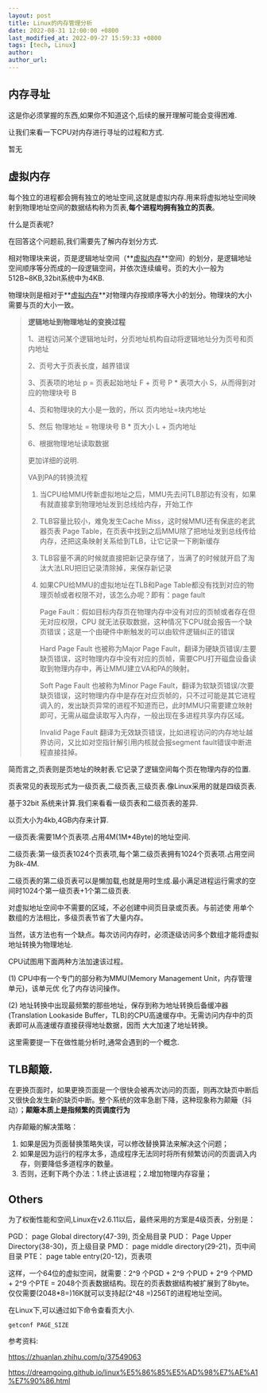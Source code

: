 ```yaml
---
layout: post
title: Linux的内存管理分析
date: 2022-08-31 12:00:00 +0800
last_modified_at: 2022-09-27 15:59:33 +0800
tags: [tech, Linux]
author:
author_url:
---
```



## 内存寻址

这是你必须掌握的东西,如果你不知道这个,后续的展开理解可能会变得困难.

让我们来看一下CPU对内存进行寻址的过程和方式.

暂无



## 虚拟内存

每个独立的进程都会拥有独立的地址空间,这就是虚拟内存.用来将虚拟地址空间映射到物理地址空间的数据结构称为页表,**每个进程均拥有独立的页表**。

什么是页表呢?

在回答这个问题前,我们需要先了解内存划分方式.

相对物理块来说，页是逻辑地址空间（**[虚拟内存](https://link.zhihu.com/?target=http%3A//www.tomorrow.wiki/tag/%e8%99%9a%e6%8b%9f%e5%86%85%e5%ad%98/)**空间）的划分，是逻辑地址空间顺序等分而成的一段逻辑空间，并依次连续编号。页的大小一般为 512B~8KB,32bit系统中为4KB.

物理块则是相对于**[虚拟内存](https://link.zhihu.com/?target=http%3A//www.tomorrow.wiki/tag/%e8%99%9a%e6%8b%9f%e5%86%85%e5%ad%98/)**对物理内存按顺序等大小的划分。物理块的大小需要与页的大小一致。

> **逻辑地址到物理地址的变换过程**
>
> 1、进程访问某个逻辑地址时，分页地址机构自动将逻辑地址分为页号和页内地址
>
> 2、页号大于页表长度，越界错误
>
> 3、页表项的地址 p = 页表起始地址 F + 页号 P * 表项大小 S，从而得到对应的物理块号 B
>
> 4、页和物理块的大小是一致的，所以 页内地址=块内地址
>
> 5、然后 物理地址 = 物理块号 B * 页大小 L + 页内地址
>
> 6、根据物理地址读取数据
>
> 更加详细的说明.
>
> VA到PA的转换流程
>
> 1. 当CPU给MMU传新虚拟地址之后，MMU先去问TLB那边有没有，如果有就直接拿到物理地址发到总线给内存，开始工作
>
> 2. TLB容量比较小，难免发生Cache Miss，这时候MMU还有保底的老武器页表 Page Table，在页表中找到之后MMU除了把地址发到总线传给内存，还把这条映射关系给到TLB，让它记录一下刷新缓存
>
> 3. TLB容量不满的时候就直接把新记录存储了，当满了的时候就开启了淘汰大法LRU把旧记录清除掉，来保存新记录
>
> 4. 如果CPU给MMU的虚拟地址在TLB和Page Table都没有找到对应的物理页帧或者权限不对，该怎么办呢？即有：page fault
>
>    Page Fault：假如目标内存页在物理内存中没有对应的页帧或者存在但无对应权限，CPU 就无法获取数据，这种情况下CPU就会报告一个缺页错误；这是一个由硬件中断触发的可以由软件逻辑纠正的错误
>
>    Hard Page Fault 也被称为Major Page Fault，翻译为硬缺页错误/主要缺页错误，这时物理内存中没有对应的页帧，需要CPU打开磁盘设备读取到物理内存中，再让MMU建立VA和PA的映射。
>
>    Soft Page Fault 也被称为Minor Page Fault，翻译为软缺页错误/次要缺页错误，这时物理内存中是存在对应页帧的，只不过可能是其它进程调入的，发出缺页异常的进程不知道而已，此时MMU只需要建立映射即可，无需从磁盘读取写入内存，一般出现在多进程共享内存区域。
>
>    Invalid Page Fault 翻译为无效缺页错误，比如进程访问的内存地址越界访问，又比如对空指针解引用内核就会报segment fault错误中断进程直接挂掉。



简而言之,页表则是页地址的映射表.它记录了逻辑空间每个页在物理内存的位置.

页表常见的表现形式为一级页表,二级页表,三级页表.像Linux采用的就是四级页表.

基于32bit 系统来计算.我们来看看一级页表和二级页表的差异.

以页大小为4kb,4GB内存来计算.

一级页表:需要1M个页表项.占用4M(1M*4Byte)的地址空间.

二级页表:第一级页表1024个页表项,每个第二级页表拥有1024个页表项.占用空间为8k-4M.

二级页表的第二级页表可以是懒加载,也就是用时生成.最小满足进程运行需求的空间时1024个第一级页表+1个第二级页表.



对虚拟地址空间中不需要的区域，不必创建中间页目录或页表。与前述使 用单个数组的方法相比，多级页表节省了大量内存。

当然，该方法也有一个缺点。每次访问内存时，必须逐级访问多个数组才能将虚拟地址转换为物理地址.

CPU试图用下面两种方法加速该过程。

(1) CPU中有一个专门的部分称为MMU(Memory Management Unit，内存管理单元)，该单元优 化了内存访问操作。

(2) 地址转换中出现最频繁的那些地址，保存到称为地址转换后备缓冲器(Translation Lookaside Buffer，TLB)的CPU高速缓存中。无需访问内存中的页表即可从高速缓存直接获得地址数据，因而 大大加速了地址转换。

这里需要提一下在做性能分析时,通常会遇到的一个概念.

## TLB颠簸.

在更换页面时，如果更换页面是一个很快会被再次访问的页面，则再次缺页中断后又很快会发生新的缺页中断。整个系统的效率急剧下降，这种现象称为颠簸（抖动）；**颠簸本质上是指频繁的页调度行为**

内存颠簸的解决策略：

1. 如果是因为页面替换策略失误，可以修改替换算法来解决这个问题；
2. 如果是因为运行的程序太多，造成程序无法同时将所有频繁访问的页面调入内存，则要降低多道程序的数量。
3. 否则，还剩下两个办法：1.终止该进程；2.增加物理内存容量；



## Others

为了权衡性能和空间,Linux在v2.6.11以后，最终采用的方案是4级页表，分别是：

PGD： page Global directory(47-39), 页全局目录
PUD： Page Upper Directory(38-30)，页上级目录
PMD： page middle directory(29-21)，页中间目录
PTE： page table entry(20-12)，页表项

这样，一个64位的虚拟空间，就需要：2^9 个PGD + 2^9 个PUD + 2^9 个PMD + 2^9 个PTE = 2048个页表数据结构。现在的页表数据结构被扩展到了8byte。仅仅需要(2048*8=)16K就可以支持起(2^48 =)256T的进程地址空间。

在Linux下,可以通过如下命令查看页大小.

```
getconf PAGE_SIZE
```

参考资料:

https://zhuanlan.zhihu.com/p/37549063

https://dreamgoing.github.io/linux%E5%86%85%E5%AD%98%E7%AE%A1%E7%90%86.html

